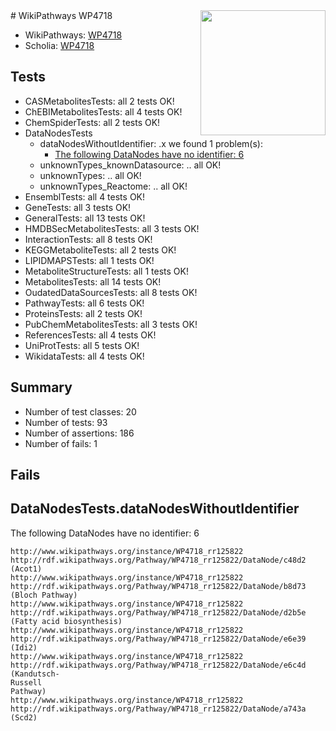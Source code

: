 <img style="float: right; width: 200px" src="https://upload.wikimedia.org/wikipedia/commons/thumb/8/83/Wplogo_with_text_500.png/640px-Wplogo_with_text_500.png" />
# WikiPathways WP4718

* WikiPathways: [WP4718](https://wikipathways.org/pathways/WP4718)
* Scholia: [WP4718](https://scholia.toolforge.org/wikipathways/WP4718)
## Tests
* CASMetabolitesTests: all 2 tests OK!
* ChEBIMetabolitesTests: all 4 tests OK!
* ChemSpiderTests: all 2 tests OK!
* DataNodesTests
    * dataNodesWithoutIdentifier: .x we found 1 problem(s):
        * [The following DataNodes have no identifier: 6](#d2d32fa5)
    * unknownTypes_knownDatasource: .. all OK!
    * unknownTypes: .. all OK!
    * unknownTypes_Reactome: .. all OK!
* EnsemblTests: all 4 tests OK!
* GeneTests: all 3 tests OK!
* GeneralTests: all 13 tests OK!
* HMDBSecMetabolitesTests: all 3 tests OK!
* InteractionTests: all 8 tests OK!
* KEGGMetaboliteTests: all 2 tests OK!
* LIPIDMAPSTests: all 1 tests OK!
* MetaboliteStructureTests: all 1 tests OK!
* MetabolitesTests: all 14 tests OK!
* OudatedDataSourcesTests: all 8 tests OK!
* PathwayTests: all 6 tests OK!
* ProteinsTests: all 2 tests OK!
* PubChemMetabolitesTests: all 3 tests OK!
* ReferencesTests: all 4 tests OK!
* UniProtTests: all 5 tests OK!
* WikidataTests: all 4 tests OK!


## Summary

* Number of test classes: 20
* Number of tests: 93
* Number of assertions: 186
* Number of fails: 1

## Fails

<a name="d2d32fa5" />

## DataNodesTests.dataNodesWithoutIdentifier

The following DataNodes have no identifier: 6
```
http://www.wikipathways.org/instance/WP4718_rr125822 http://rdf.wikipathways.org/Pathway/WP4718_rr125822/DataNode/c48d2 (Acot1)
http://www.wikipathways.org/instance/WP4718_rr125822 http://rdf.wikipathways.org/Pathway/WP4718_rr125822/DataNode/b8d73 (Bloch Pathway)
http://www.wikipathways.org/instance/WP4718_rr125822 http://rdf.wikipathways.org/Pathway/WP4718_rr125822/DataNode/d2b5e (Fatty acid biosynthesis)
http://www.wikipathways.org/instance/WP4718_rr125822 http://rdf.wikipathways.org/Pathway/WP4718_rr125822/DataNode/e6e39 (Idi2)
http://www.wikipathways.org/instance/WP4718_rr125822 http://rdf.wikipathways.org/Pathway/WP4718_rr125822/DataNode/e6c4d (Kandutsch-
Russell 
Pathway)
http://www.wikipathways.org/instance/WP4718_rr125822 http://rdf.wikipathways.org/Pathway/WP4718_rr125822/DataNode/a743a (Scd2)
```

